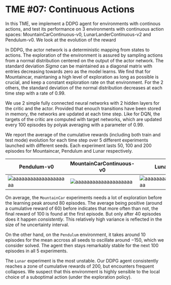 # TME #07: Continuous Actions

In this TME, we implement a DDPG agent for environments with continous actions, and test its performance on 3 environments with continuous action spaces: MountainCarContinuous-v0, LunarLanderContinuous-v2 and Pendulum-v0.
We look at the evolution of the reward 

In DDPG, the actor network is a deterministic mapping from states to actions. The exploration of the environment is assured by sampling actions from a normal distribution centered on the output of the actor network. The standard deviation $Sigma$ can be maintained as a diagonal matrix with entries decreasing towards zero as the model learns. We find that for Mountaincar, maintaning a high level of exploration as long as possible is crucial, and keep a constant exploration rate on that environment. For the 2 others, the standard deviation of the normal distribution decreases at each time step with a rate of $0.99$. 

We use 2 simple fully connected neural networks with 2 hidden layers for the critic and the actor. Provided that enouch transitions have been stored in memory, the networks are updated at each time step. Like for DQN, the targets of the critic are computed with target networks, which are updated every 100 episodes by polyak averaging with a parameter of $0.99$.

We report the average of the cumulative rewards (including both train and test mode) evolution for each time step over 5 different experiments launched with different seeds. Each experiment lasts 50, 100 and 200 episodes for Mountaincar, Pendulum and Lunar respectively.

|Pendulum-v0 |MountainCarContinuous-v0  | LunarLanderContinuous-v2|
|---|---|---|
| ![aaaaaaaaaaaaaaaaaaaa](results/ddpg_pendulum_pretty.png)  |  ![aaaaaaaaaaaaaaaaaaaa](results/ddpg_mountaincar_pretty.png) | ![aaaaaaaaaaaaaaaaaaaaaaaaaaaaaaaaaaa](results/ddpg_lunar_pretty.png) |

On average, the `MountainCar` experiments needs a lot of exploration before the learning peak around 80 episodes. The average being positive (around a cumulative reward of 60) before indicates that more often than not, the final reward of $100$ is found at the first episode. But only after 40 episodes does it happen *consistently*. This relatively high variance is reflected in the size of he uncertainty interval.

On the other hand, on the `Pendulum` environment, it takes around 10 episodes for the mean accross all seeds to oscillate around $-150$, which we consider solved. The agent then stays remarkably stable for the next 100 episodes in all 5 experiments.

The `Lunar` experiment is the most unstable. Our DDPG agent consistently reaches a zone of cumulative rewards of 200, but encounters frequent collapses. We suspect that this environment is highly sensible to the local choice of a suboptimal action (under the exploration policy).



